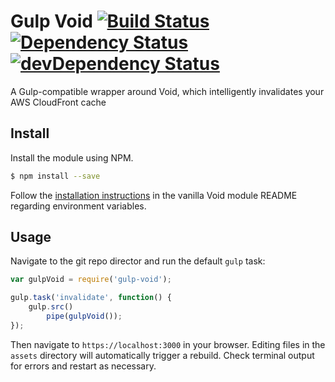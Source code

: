 Gulp Void [![Build Status](https://travis-ci.org/edj-boston/gulp-void.svg?branch=master)](https://travis-ci.org/edj-boston/gulp-void) [![Dependency Status](https://david-dm.org/edj-boston/gulp-void.svg)](https://david-dm.org/edj-boston/gulp-void) [![devDependency Status](https://david-dm.org/edj-boston/gulp-void/dev-status.svg)](https://david-dm.org/edj-boston/gulp-void#info=devDependencies)
=========

A Gulp-compatible wrapper around Void, which intelligently invalidates your AWS CloudFront cache

Install
-------

Install the module using NPM.

```sh
$ npm install --save
```

Follow the [installation instructions](https://github.com/edj-boston/void) in the vanilla Void module README regarding environment variables.

Usage
---

Navigate to the git repo director and run the default `gulp` task:

```js
var gulpVoid = require('gulp-void');

gulp.task('invalidate', function() {
	gulp.src()
		pipe(gulpVoid());
});
```

Then navigate to `https://localhost:3000` in your browser. Editing files in the `assets` directory will automatically trigger a rebuild. Check terminal output for errors and restart as necessary.